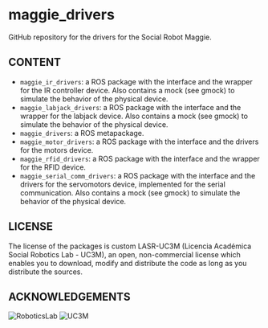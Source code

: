 # maggie_drivers

GitHub repository for the drivers for the Social Robot Maggie.

## CONTENT

- `maggie_ir_drivers`: a ROS package with the interface and the wrapper for the IR controller device. Also contains a mock (see gmock) to simulate the behavior of the physical device.
- `maggie_labjack_drivers`: a ROS package with the interface and the wrapper for the labjack device. Also contains a mock (see gmock) to simulate the behavior of the physical device.
- `maggie_drivers`: a ROS metapackage.
- `maggie_motor_drivers`: a ROS package with the interface and the drivers for the motors device.
- `maggie_rfid_drivers`: a ROS package with the interface and the wrapper for the RFID device.
- `maggie_serial_comm_drivers`: a ROS package with the interface and the drivers for the servomotors device, implemented for the serial communication. Also contains a mock (see gmock) to simulate the behavior of the physical device.

## LICENSE

The license of the packages is custom LASR-UC3M (Licencia Académica Social Robotics Lab - UC3M), an open, non-commercial license which enables you to download, modify and distribute the code as long as you distribute the sources.  

## ACKNOWLEDGEMENTS

![RoboticsLab](http://ieee.uc3m.es/images/thumb/b/b6/Roboticslab_text_new.jpg/128px-Roboticslab_text_new.jpg)
![UC3M](http://ieee.uc3m.es/images/thumb/6/6b/Logo_uc3m_letras.png/256px-Logo_uc3m_letras.png)
